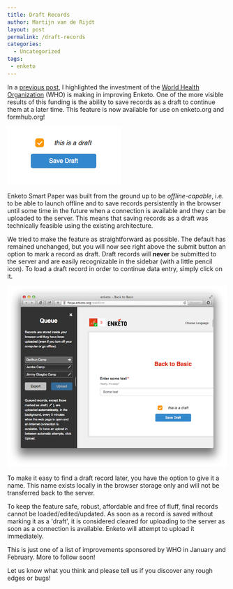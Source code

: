 ```yaml
---
title: Draft Records
author: Martijn van de Rijdt
layout: post
permalink: /draft-records
categories:
  - Uncategorized
tags:
 - enketo
---
```


In a [previous post](http://blog.enketo.org/sponsorships-2013/), I highlighted the investment of the [World Health Organization](http://www.who.int/) (WHO) is making in improving Enketo. One of the more visible results of this funding is the ability to save records as a draft to continue them at a later time. This feature is now available for use on enketo.org and formhub.org! 

![Save as Draft](../files/2014/01/save-draft.png "Save as Draft")

Enketo Smart Paper was built from the ground up to be _offline-capable_, i.e. to be able to launch offline and to save records persistently in the browser until some time in the future when a connection is available and they can be uploaded to the server. This means that saving records as a draft was technically feasible using the existing architecture.

We tried to make the feature as straightforward as possible. The default has remained unchanged, but you will now see right above the submit button an option to mark a record as draft. Draft records will __never__ be submitted to the server and are easily recognizable in the sidebar (with a little pencil icon). To load a draft record in order to continue data entry, simply click on it. 

![List of Draft Records](../files/2014/01/draft-records.png "List of Draft Records")

To make it easy to find a draft record later, you have the option to give it a name. This name exists locally in the browser storage only and will not be transferred back to the server.

To keep the feature safe, robust, affordable and free of fluff, final records cannot be loaded/edited/updated. As soon as a record is saved without marking it as a 'draft', it is considered cleared for uploading to the server as soon as a connection is available. Enketo will attempt to upload it immediately.

This is just one of a list of improvements sponsored by WHO in January and February. More to follow soon! 

Let us know what you think and please tell us if you discover any rough edges or bugs!
